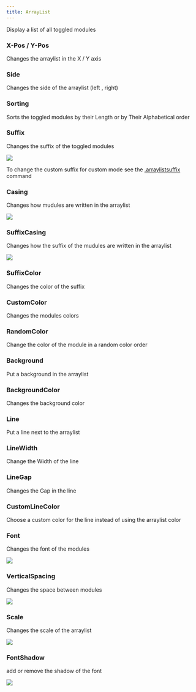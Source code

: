 ```yaml
---
title: ArrayList
---
```

Display a list of all toggled modules

### X-Pos / Y-Pos

Changes the arraylist in the X / Y axis

### Side

Changes the side of the arraylist (left , right)

### Sorting

Sorts the toggled modules by their Length or by Their Alphabetical order

### Suffix 

Changes the suffix of the toggled modules

<img src="https://i.imgur.com/Nqhgu8B.gif">

To change the custom suffix for custom mode see the [.arraylistsuffix](https://augustusclient.github.io/Augustus-Wiki/intro/commands/#arraylistsuffix) command

### Casing 

Changes how mudules are written in the arraylist

<img src="https://i.imgur.com/6IaOutb.gif">

### SuffixCasing

Changes how the suffix of the mudules are written in the arraylist

<img src="https://i.imgur.com/yhrAOCM.gif">

### SuffixColor 

Changes the color of the suffix

### CustomColor

Changes the modules colors

### RandomColor

Change the color of the module in a random color order

### Background

Put a background in the arraylist

### BackgroundColor

Changes the background color

### Line

Put a line next to the arraylist

### LineWidth

Change the Width of the line

### LineGap

Changes the Gap in the line

### CustomLineColor

Choose a custom color for the line instead of using the arraylist color

### Font

Changes the font of the modules

<img src="https://i.imgur.com/qvQO0Vm.gif">

### VerticalSpacing

Changes the space between modules

<img src="https://i.imgur.com/1xE4Z6K.gif">

### Scale

Changes the scale of the arraylist

<img src="https://i.imgur.com/FObX3g8.gif">

### FontShadow

add or remove the shadow of the font

<img src="https://i.imgur.com/t6FUUt0.gif">